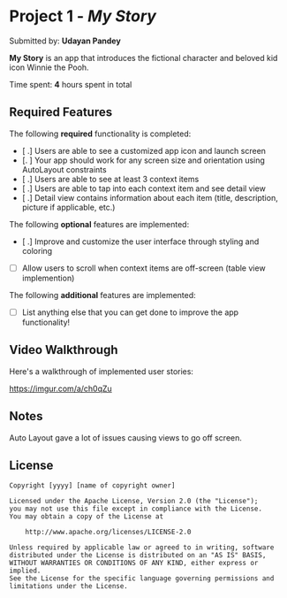 # Project 1 - *My Story*

Submitted by: **Udayan Pandey**

**My Story** is an app that introduces the fictional character and beloved kid icon Winnie the Pooh. 

Time spent: **4** hours spent in total

## Required Features

The following **required** functionality is completed:

- [ .] Users are able to see a customized app icon and launch screen
- [. ] Your app should work for any screen size and orientation using AutoLayout constraints
- [ .] Users are able to see at least 3 context items
- [ .] Users are able to tap into each context item and see detail view
- [ .] Detail view contains information about each item (title, description, picture if applicable, etc.)
 
The following **optional** features are implemented:

- [ .] Improve and customize the user interface through styling and coloring
- [ ] Allow users to scroll when context items are off-screen (table view implemention)

The following **additional** features are implemented:

- [ ] List anything else that you can get done to improve the app functionality!

## Video Walkthrough

Here's a walkthrough of implemented user stories:

https://imgur.com/a/ch0qZu

## Notes

Auto Layout gave a lot of issues causing views to go off screen.

## License

    Copyright [yyyy] [name of copyright owner]

    Licensed under the Apache License, Version 2.0 (the "License");
    you may not use this file except in compliance with the License.
    You may obtain a copy of the License at

        http://www.apache.org/licenses/LICENSE-2.0

    Unless required by applicable law or agreed to in writing, software
    distributed under the License is distributed on an "AS IS" BASIS,
    WITHOUT WARRANTIES OR CONDITIONS OF ANY KIND, either express or implied.
    See the License for the specific language governing permissions and
    limitations under the License.
